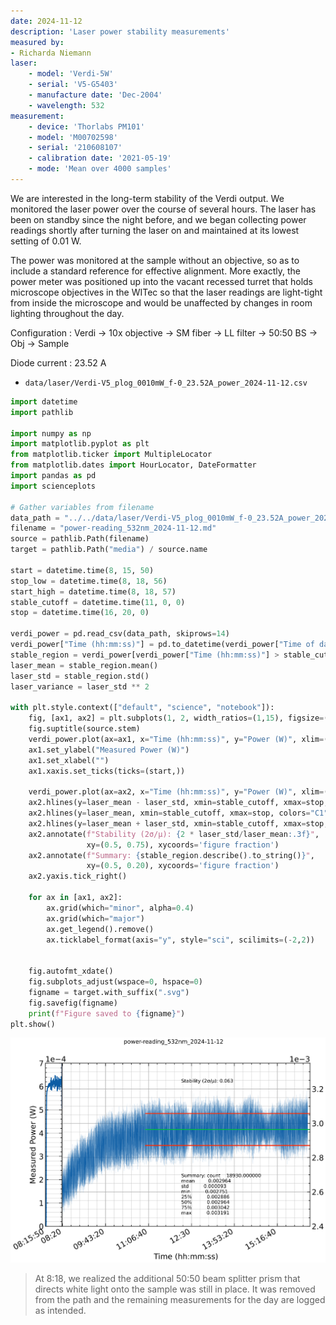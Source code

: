 ```yaml
---
date: 2024-11-12
description: 'Laser power stability measurements'
measured by:
- Richarda Niemann
laser:
    - model: 'Verdi-5W'
    - serial: 'V5-G5403'
    - manufacture date: 'Dec-2004'
    - wavelength: 532
measurement:
    - device: 'Thorlabs PM101'
    - model: 'M00702598'
    - serial: '210608107'
    - calibration date: '2021-05-19'
    - mode: 'Mean over 4000 samples'
---
```


We are interested in the long-term stability of the Verdi output. We monitored
the laser power over the course of several hours. The laser has been on standby
since the night before, and we began collecting power readings shortly after
turning the laser on and maintained at its lowest setting of 0.01 W.

The power was monitored at the sample without an objective, so as to include
a standard reference for effective alignment. More exactly, the power meter was
positioned up into the vacant recessed turret that holds microscope objectives
in the WITec so that the laser readings are light-tight from inside the
microscope and would be unaffected by changes in room lighting throughout the
day.

Configuration
: Verdi -> 10x objective -> SM fiber -> LL filter -> 50:50 BS -> Obj -> Sample

Diode current
: 23.52 A

- `data/laser/Verdi-V5_plog_0010mW_f-0_23.52A_power_2024-11-12.csv`

```python
import datetime
import pathlib

import numpy as np
import matplotlib.pyplot as plt
from matplotlib.ticker import MultipleLocator
from matplotlib.dates import HourLocator, DateFormatter
import pandas as pd
import scienceplots

# Gather variables from filename
data_path = "../../data/laser/Verdi-V5_plog_0010mW_f-0_23.52A_power_2024-11-12.csv"
filename = "power-reading_532nm_2024-11-12.md"
source = pathlib.Path(filename)
target = pathlib.Path("media") / source.name

start = datetime.time(8, 15, 50)
stop_low = datetime.time(8, 18, 56)
start_high = datetime.time(8, 18, 57)
stable_cutoff = datetime.time(11, 0, 0)
stop = datetime.time(16, 20, 0)

verdi_power = pd.read_csv(data_path, skiprows=14)
verdi_power["Time (hh:mm:ss)"] = pd.to_datetime(verdi_power["Time of day (hh:mm:ss) "], format="%H:%M:%S.%f", exact=False).dt.time
stable_region = verdi_power[verdi_power["Time (hh:mm:ss)"] > stable_cutoff]["Power (W)"]
laser_mean = stable_region.mean()
laser_std = stable_region.std()
laser_variance = laser_std ** 2

with plt.style.context(["default", "science", "notebook"]):
    fig, [ax1, ax2] = plt.subplots(1, 2, width_ratios=(1,15), figsize=(10,7))
    fig.suptitle(source.stem)
    verdi_power.plot(ax=ax1, x="Time (hh:mm:ss)", y="Power (W)", xlim=(start, stop_low), ylim=(0, 7e-4))
    ax1.set_ylabel("Measured Power (W)")
    ax1.set_xlabel("")
    ax1.xaxis.set_ticks(ticks=(start,))
    
    verdi_power.plot(ax=ax2, x="Time (hh:mm:ss)", y="Power (W)", xlim=(start_high, stop), ylim=(2.4e-3, None), lw=0.1)
    ax2.hlines(y=laser_mean - laser_std, xmin=stable_cutoff, xmax=stop, colors="C3")
    ax2.hlines(y=laser_mean, xmin=stable_cutoff, xmax=stop, colors="C1")
    ax2.hlines(y=laser_mean + laser_std, xmin=stable_cutoff, xmax=stop, colors="C3")
    ax2.annotate(f"Stability (2σ/µ): {2 * laser_std/laser_mean:.3f}",
                 xy=(0.5, 0.75), xycoords='figure fraction')
    ax2.annotate(f"Summary: {stable_region.describe().to_string()}",
                 xy=(0.5, 0.20), xycoords='figure fraction')
    ax2.yaxis.tick_right()
    
    for ax in [ax1, ax2]:
        ax.grid(which="minor", alpha=0.4)
        ax.grid(which="major")
        ax.get_legend().remove()
        ax.ticklabel_format(axis="y", style="sci", scilimits=(-2,2))
    

    fig.autofmt_xdate()
    fig.subplots_adjust(wspace=0, hspace=0)
    figname = target.with_suffix(".svg")
    fig.savefig(figname)
    print(f"Figure saved to {figname}")
plt.show()
```

![Power stability from startup](media/power-reading_532nm_2024-11-12.svg "Power stability")

> At 8:18, we realized the additional 50:50 beam splitter prism that directs
white light onto the sample was still in place. It was removed from the path
and the remaining measurements for the day are logged as intended.
